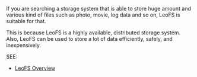 If you are searching a storage system that is able to store huge amount and various kind of files such as photo, movie, log data and so on, LeoFS is suitable for that.

This is because LeoFS is a highly available, distributed storage system. Also, LeoFS can be used to store a lot of data efficiently, safely, and inexpensively.

SEE:
* [LeoFS Overview](http://leo-project.net/leofs/docs/intro.html#leofs-overview)
